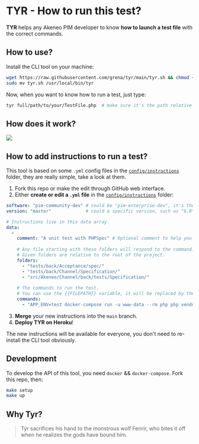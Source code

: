 # TYR - How to run this test?

**TYR** helps any Akeneo PIM developer to know **how to launch a test file** with the correct commands.

## How to use?
Install the CLI tool on your machine:
```bash
wget https://raw.githubusercontent.com/grena/tyr/main/tyr.sh && chmod +x tyr.sh
sudo mv tyr.sh /usr/local/bin/tyr
```

Now, when you want to know how to run a test, just type:
```bash
tyr full/path/to/your/TestFile.php  # make sure it's the path relative to the root of the project 
```

## How does it work?

![](https://i.imgur.com/wzU4lou.jpg)

## How to add instructions to run a test?
This tool is based on some `.yml` config files in the [`config/instructions`](https://github.com/grena/tyr/tree/main/config/instructions) folder, they are really simple, take a look at them.

1) Fork this repo or make the edit through GitHub web interface.
2) Either **create or edit a `.yml` file** in the [`config/instructions`](https://github.com/grena/tyr/tree/main/config/instructions) folder:
```yaml 
software: "pim-community-dev" # could be "pim-enterprise-dev", it's the name of the project in the composer.json file
version: "master"             # could a specific version, such as "6.0", "5.0", etc.

# Instructions live in this data array
data:
  -
    comment: "A unit test with PHPSpec" # Optional comment to help you organise the instructions
    
    # Any file starting with these folders will respond to the command.
    # Given folders are relative to the root of the project.
    folders:
      - "tests/back/Acceptance/spec/"
      - "tests/back/Channel/Specification/"
      - "src/Akeneo/Channel/back/tests/Specification/"
      
    # The commands to run the test.
    # You can use the {{FILEPATH}} variable, it will be replaced by the path of the file the user gave.
    commands:
      - "APP_ENV=test docker-compose run -u www-data --rm php php vendor/bin/phpspec run {{FILEPATH}}"
```
3) **Merge** your new instructions into the `main` branch.
4) **Deploy TYR on Heroku**!

The new instructions will be available for everyone, you don't need to re-install the CLI tool obviously.

## Development
To develop the API of this tool, you need `docker` && `docker-compose`.
Fork this repo, then:
```bash
make setup
make up
```

## Why Tyr?
> Týr sacrifices his hand to the monstrous wolf Fenrir, who bites it off when he realizes the gods have bound him.
